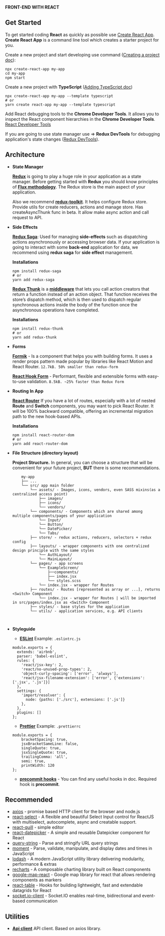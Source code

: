 **FRONT-END WITH REACT**

## Get Started
To get started coding **React** as quickly as possible use [Create React App](https://github.com/facebook/create-react-app).
**Create React App** is a command line tool which creates a starter project for you.

Create a new project and start developing use command ([Creating a project doc](https://github.com/facebook/create-react-app#creating-an-app)):
```
npx create-react-app my-app
cd my-app
npm start
```

Create a new project with **TypeScript** ([Adding TypeScript doc](https://create-react-app.dev/docs/adding-typescript/#installation))
```
npx create-react-app my-app --template typescript
# or
yarn create react-app my-app --template typescript
```

Add React debugging tools to the **Chrome Developer Tools**. It allows you to inspect the React component hierarchies in the **Chrome Developer Tools**. [React Developer Tools](https://chrome.google.com/webstore/detail/react-developer-tools/fmkadmapgofadopljbjfkapdkoienihi?hl=en)

If you are going to use state manager use => **Redux DevTools** for debugging application's state changes ([Redux DevTools](https://chrome.google.com/webstore/detail/redux-devtools/lmhkpmbekcpmknklioeibfkpmmfibljd?hl=en)).

## Architecture
  
- **State Manager**

    **[Redux](https://redux.js.org/introduction/getting-started/)** is going to play a huge role in your application as a state manager.
    Before getting started with **Redux** you should know principles of **[Flux methodology](https://ru.wikipedia.org/wiki/Flux-%D0%B0%D1%80%D1%85%D0%B8%D1%82%D0%B5%D0%BA%D1%82%D1%83%D1%80%D0%B0)**.
    The Redux store is the main aspect of your application.
    
    Also we recommend **[redux-toolkit](https://redux-toolkit.js.org/)**. It helps configure Redux store. Provide utils for create reducers, actions and manage store. Has createAsyncThunk func in beta. It allow make async action and call request to API.
  
- **Side Effects** 
   
    **[Redux Saga](https://redux-saga.js.org/)**: Used for managing **side-effects** such as dispatching actions asynchronously or accessing browser data.
    If your application is going to interact with some **back-end** application for data, we recommend using **redux saga** for **side effect** management.
    
    **Installations**
    ```
    npm install redux-saga
    # or
    yarn add redux-saga
    ```
     
    **[Redux Thunk](https://github.com/reduxjs/redux-thunk)**
    is a **[middleware](https://searchapparchitecture.techtarget.com/definition/middleware)** that lets you call action creators that return a function instead of an action object. That function receives the store’s dispatch method, which is then used to dispatch regular synchronous actions inside the body of the function once the asynchronous operations have completed.
    
    **Installations**
    ```
    npm install redux-thunk
    # or
    yarn add redux-thunk
    ```
    
- **Forms** 

    **[Formik](https://jaredpalmer.com/formik/docs/api/formik)** - Is a component that helps you with building forms. It uses a render props pattern made popular by libraries like React Motion and React Router.
    `12.7kB. 50% smaller than redux-form`
    
    **[React Hook Form](https://react-hook-form.com/)** - Performant, flexible and extensible forms with easy-to-use validation.
    `8.5kB. ~25% faster than Redux Form`
    
- **Routing In App** 

    **[React Router](https://reacttraining.com/react-router/web/guides/quick-start)** If you have a lot of routes, especially with a lot of nested **Route** and **Switch** components, you may want to pick React Router. It will be 100% backward compatible, offering an incremental migration path to the new hook-based APIs.

    **Installations**
    ```
    npm install react-router-dom
    # or
    yarn add react-router-dom
    ```
    
- **File Structure (directory layout)** 
    
    **Project Structure.**
    In general, you can choose a structure that will be convenient for your future project, **BUT** there is some recommendations.
    
    ```
        my-app
        ├── ...
        └── src/ app main folder
            └── assets/ - Images, icons, vendors, even SASS mixins(as a centralized access point)
                ├── images/
                ├── icons/
                └── vendors/
            └── components/ - Components which are shared among multiple components/pages of your application
                └── Input/
                └── Button/
                └── DatePicker/
                └── Tabs/
            ├── store/ - redux actions, reducers, selectors + redux config
            ├── layouts/ - wrapper components with one centralized design principle with the same styles
                └── AuthLayout/                               
                └── MainLayout/                              
            └── pages/ - app screens
                └── ExampleScreen/
                    ├──components/
                    ├── index.jsx
                    └── styles.scss
                └── index.jsx - wrapper for Routes
            ├── routes/ - Routes [represented as array or ...], returns <Switch> Component
                └── index.jsx - wrapper for Routes | will be imported in src/pages/index.jsx as <Switch> Component
            ├── styles/ - base styles for the application
            └── utils/ - application services, e.g. API clients
                
                
    ```
    
- **Styleguide** 
  - **[ESLint](https://eslint.org/)**
  Example: `.eslintrc.js`
        
  ```
  module.exports = {
    extends: 'airbnb',
    parser: 'babel-eslint',
    rules: {
      'react/jsx-key': 2,
      'react/no-unused-prop-types': 2,
      'object-curly-spacing': ['error', 'always'],
      'react/jsx-filename-extension': ['error', {'extensions': ['.jsx', '.js']}]
    },
    settings: {
      'import/resolver': {
        node: {paths: ['./src'], extensions: ['.js']}
      },
    },
    plugins: []
  };
  ```

  - **[Prettier](https://prettier.io/)**
  Example: `.prettierrc`
      
  ```
  module.exports = {
      bracketSpacing: true,
      jsxBracketSameLine: false,
      singleQuote: true,
      jsxSingleQuote: true,
      trailingComma: 'all',
      semi: true,
      printWidth: 120
  };
  ```

  - **[precommit hooks](https://githooks.com/)** - You can find any useful hooks in doc. Required hook is **precommit**.
  
## Recommended
  - [axios](https://github.com/axios/axios) - promise based HTTP client for the browser and node.js
  - [react-select](https://react-select.com/home) - A flexible and beautiful Select Input control for ReactJS with multiselect, autocomplete, async and creatable support.
  - [react-quill](https://github.com/zenoamaro/react-quill) - simple editor
  - [react-datepicker](https://www.npmjs.com/package/react-datepicker) - A simple and reusable Datepicker component for React
  - [query-string](https://www.npmjs.com/package/query-string) - Parse and stringify URL query strings
  - [moment](https://momentjs.com/) - Parse, validate, manipulate, and display dates and times in JavaScript
  - [lodash](https://lodash.com/) - A modern JavaScript utility library delivering modularity, performance & extras
  - [recharts](http://recharts.org/en-US/) - A composable charting library built on React components
  - [google-map-react](https://github.com/google-map-react/google-map-react) - Google map library for react that allows rendering components as markers
  - [react-table](https://www.npmjs.com/package/react-table) - Hooks for building lightweight, fast and extendable datagrids for React
  - [socket.io-client](https://www.npmjs.com/package/socket.io-client) - Socket.IO enables real-time, bidirectional and event-based communication
  
## Utilities
  
  - **[Api client](ApiHelpers.js)** API client. Based on axios library.
